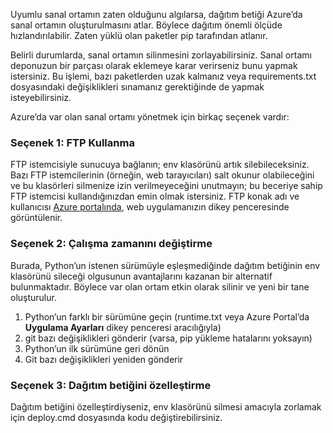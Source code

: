 Uyumlu sanal ortamın zaten olduğunu algılarsa, dağıtım betiği Azure’da sanal ortamın oluşturulmasını atlar.  Böylece dağıtım önemli ölçüde hızlandırılabilir.  Zaten yüklü olan paketler pip tarafından atlanır.

Belirli durumlarda, sanal ortamın silinmesini zorlayabilirsiniz.  Sanal ortamı deponuzun bir parçası olarak eklemeye karar verirseniz bunu yapmak istersiniz.  Bu işlemi, bazı paketlerden uzak kalmanız veya requirements.txt dosyasındaki değişiklikleri sınamanız gerektiğinde de yapmak isteyebilirsiniz.

Azure’da var olan sanal ortamı yönetmek için birkaç seçenek vardır:

### Seçenek 1: FTP Kullanma

FTP istemcisiyle sunucuya bağlanın; env klasörünü artık silebileceksiniz.  Bazı FTP istemcilerinin (örneğin, web tarayıcıları) salt okunur olabileceğini ve bu klasörleri silmenize izin verilmeyeceğini unutmayın; bu beceriye sahip FTP istemcisi kullandığınızdan emin olmak istersiniz.  FTP konak adı ve kullanıcısı [Azure portalında](https://portal.azure.com), web uygulamanızın dikey penceresinde görüntülenir.

### Seçenek 2: Çalışma zamanını değiştirme

Burada, Python’un istenen sürümüyle eşleşmediğinde dağıtım betiğinin env klasörünü sileceği olgusunun avantajlarını kazanan bir alternatif bulunmaktadır.  Böylece var olan ortam etkin olarak silinir ve yeni bir tane oluşturulur.

1. Python’un farklı bir sürümüne geçin (runtime.txt veya Azure Portal’da **Uygulama Ayarları** dikey penceresi aracılığıyla)
1. git bazı değişiklikleri gönderir (varsa, pip yükleme hatalarını yoksayın)
1. Python’un ilk sürümüne geri dönün
1. Git bazı değişiklikleri yeniden gönderir

### Seçenek 3: Dağıtım betiğini özelleştirme

Dağıtım betiğini özelleştirdiyseniz, env klasörünü silmesi amacıyla zorlamak için deploy.cmd dosyasında kodu değiştirebilirsiniz.



<!--HONumber=Jun16_HO2-->


